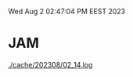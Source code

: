 Wed Aug  2 02:47:04 PM EEST 2023
# JAM
<a href='./cache/202308/02_14.log'>./cache/202308/02_14.log</a>
